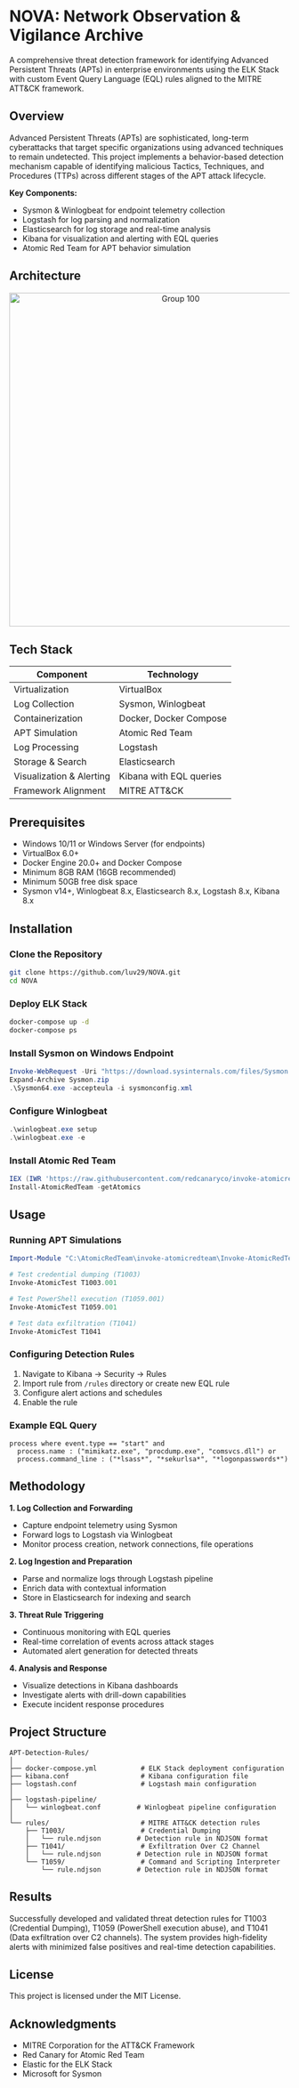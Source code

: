 # NOVA: Network Observation & Vigilance Archive

A comprehensive threat detection framework for identifying Advanced Persistent Threats (APTs) in enterprise environments using the ELK Stack with custom Event Query Language (EQL) rules aligned to the MITRE ATT&CK framework.

## Overview

Advanced Persistent Threats (APTs) are sophisticated, long-term cyberattacks that target specific organizations using advanced techniques to remain undetected. This project implements a behavior-based detection mechanism capable of identifying malicious Tactics, Techniques, and Procedures (TTPs) across different stages of the APT attack lifecycle.

**Key Components:**
- Sysmon & Winlogbeat for endpoint telemetry collection
- Logstash for log parsing and normalization
- Elasticsearch for log storage and real-time analysis
- Kibana for visualization and alerting with EQL queries
- Atomic Red Team for APT behavior simulation

## Architecture

<div align="center">
  <img height="600" alt="Group 100" src="https://github.com/user-attachments/assets/39d48f4e-851a-4299-aafa-876b86829fa1" />
</div>

## Tech Stack

| Component | Technology |
|-----------|-----------|
| Virtualization | VirtualBox |
| Log Collection | Sysmon, Winlogbeat |
| Containerization | Docker, Docker Compose |
| APT Simulation | Atomic Red Team |
| Log Processing | Logstash |
| Storage & Search | Elasticsearch |
| Visualization & Alerting | Kibana with EQL queries |
| Framework Alignment | MITRE ATT&CK |

## Prerequisites

- Windows 10/11 or Windows Server (for endpoints)
- VirtualBox 6.0+
- Docker Engine 20.0+ and Docker Compose
- Minimum 8GB RAM (16GB recommended)
- Minimum 50GB free disk space
- Sysmon v14+, Winlogbeat 8.x, Elasticsearch 8.x, Logstash 8.x, Kibana 8.x

## Installation

### Clone the Repository

```bash
git clone https://github.com/luv29/NOVA.git
cd NOVA
```

### Deploy ELK Stack

```bash
docker-compose up -d
docker-compose ps
```

### Install Sysmon on Windows Endpoint

```powershell
Invoke-WebRequest -Uri "https://download.sysinternals.com/files/Sysmon.zip" -OutFile "Sysmon.zip"
Expand-Archive Sysmon.zip
.\Sysmon64.exe -accepteula -i sysmonconfig.xml
```

### Configure Winlogbeat

```powershell
.\winlogbeat.exe setup
.\winlogbeat.exe -e
```

### Install Atomic Red Team

```powershell
IEX (IWR 'https://raw.githubusercontent.com/redcanaryco/invoke-atomicredteam/master/install-atomicredteam.ps1' -UseBasicParsing);
Install-AtomicRedTeam -getAtomics
```

## Usage

### Running APT Simulations

```powershell
Import-Module "C:\AtomicRedTeam\invoke-atomicredteam\Invoke-AtomicRedTeam.psd1"

# Test credential dumping (T1003)
Invoke-AtomicTest T1003.001

# Test PowerShell execution (T1059.001)
Invoke-AtomicTest T1059.001

# Test data exfiltration (T1041)
Invoke-AtomicTest T1041
```

### Configuring Detection Rules

1. Navigate to Kibana → Security → Rules
2. Import rule from `/rules` directory or create new EQL rule
3. Configure alert actions and schedules
4. Enable the rule

### Example EQL Query

```eql
process where event.type == "start" and
  process.name : ("mimikatz.exe", "procdump.exe", "comsvcs.dll") or
  process.command_line : ("*lsass*", "*sekurlsa*", "*logonpasswords*")
```

## Methodology

**1. Log Collection and Forwarding**
- Capture endpoint telemetry using Sysmon
- Forward logs to Logstash via Winlogbeat
- Monitor process creation, network connections, file operations

**2. Log Ingestion and Preparation**
- Parse and normalize logs through Logstash pipeline
- Enrich data with contextual information
- Store in Elasticsearch for indexing and search

**3. Threat Rule Triggering**
- Continuous monitoring with EQL queries
- Real-time correlation of events across attack stages
- Automated alert generation for detected threats

**4. Analysis and Response**
- Visualize detections in Kibana dashboards
- Investigate alerts with drill-down capabilities
- Execute incident response procedures

## Project Structure

```
APT-Detection-Rules/
│
├── docker-compose.yml           # ELK Stack deployment configuration
├── kibana.conf                  # Kibana configuration file
├── logstash.conf                # Logstash main configuration
│
├── logstash-pipeline/
│   └── winlogbeat.conf         # Winlogbeat pipeline configuration
│
└── rules/                       # MITRE ATT&CK detection rules
    ├── T1003/                   # Credential Dumping
    │   └── rule.ndjson         # Detection rule in NDJSON format
    ├── T1041/                   # Exfiltration Over C2 Channel
    │   └── rule.ndjson         # Detection rule in NDJSON format
    └── T1059/                   # Command and Scripting Interpreter
        └── rule.ndjson         # Detection rule in NDJSON format
```

## Results

Successfully developed and validated threat detection rules for T1003 (Credential Dumping), T1059 (PowerShell execution abuse), and T1041 (Data exfiltration over C2 channels). The system provides high-fidelity alerts with minimized false positives and real-time detection capabilities.

## License

This project is licensed under the MIT License.

## Acknowledgments

- MITRE Corporation for the ATT&CK Framework
- Red Canary for Atomic Red Team
- Elastic for the ELK Stack
- Microsoft for Sysmon
